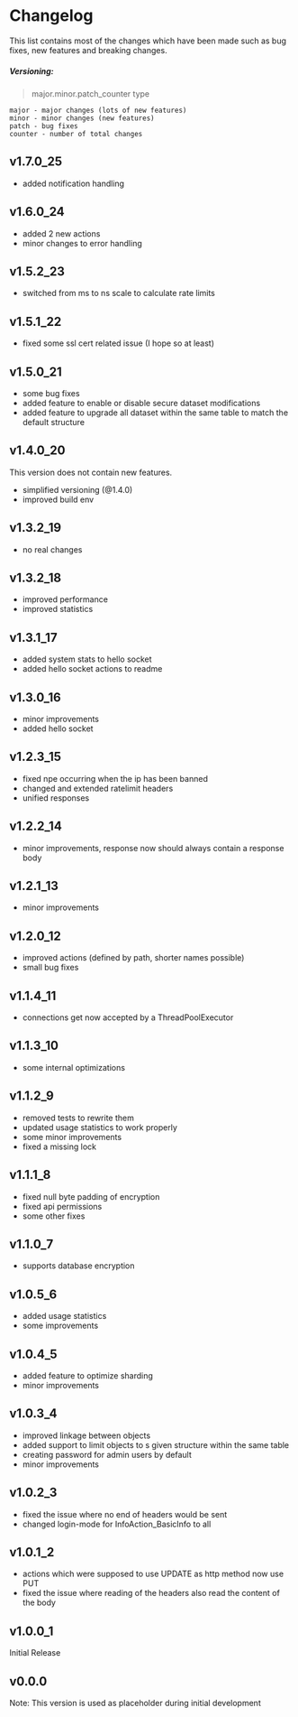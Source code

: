 # Changelog
This list contains most of the changes which have been made such as bug fixes, new features and breaking changes.

##### Versioning:
> major.minor.patch_counter type

```
major - major changes (lots of new features)  
minor - minor changes (new features)  
patch - bug fixes  
counter - number of total changes
```

## v1.7.0_25
- added notification handling
## v1.6.0_24
- added 2 new actions
- minor changes to error handling
## v1.5.2_23
- switched from ms to ns scale to calculate rate limits
## v1.5.1_22
- fixed some ssl cert related issue (I hope so at least)
## v1.5.0_21
- some bug fixes
- added feature to enable or disable secure dataset modifications
- added feature to upgrade all dataset within the same table to match the default structure
## v1.4.0_20
This version does not contain new features.
- simplified versioning (@1.4.0)
- improved build env
## v1.3.2_19
- no real changes
## v1.3.2_18
- improved performance
- improved statistics
## v1.3.1_17
- added system stats to hello socket
- added hello socket actions to readme
## v1.3.0_16
- minor improvements
- added hello socket
## v1.2.3_15
- fixed npe occurring when the ip has been banned
- changed and extended ratelimit headers
- unified responses
## v1.2.2_14
- minor improvements, response now should always contain a response body
## v1.2.1_13
- minor improvements
## v1.2.0_12
- improved actions (defined by path, shorter names possible)
- small bug fixes
## v1.1.4_11
- connections get now accepted by a ThreadPoolExecutor
## v1.1.3_10
- some internal optimizations
## v1.1.2_9
- removed tests to rewrite them
- updated usage statistics to work properly
- some minor improvements
- fixed a missing lock
## v1.1.1_8
- fixed null byte padding of encryption
- fixed api permissions
- some other fixes
## v1.1.0_7
- supports database encryption
## v1.0.5_6
- added usage statistics
- some improvements
## v1.0.4_5
- added feature to optimize sharding
- minor improvements
## v1.0.3_4
- improved linkage between objects
- added support to limit objects to s given structure within the same table
- creating password for admin users by default
- minor improvements
## v1.0.2_3
- fixed the issue where no end of headers would be sent
- changed login-mode for InfoAction_BasicInfo to all
## v1.0.1_2
- actions which were supposed to use UPDATE as http method now use PUT
- fixed the issue where reading of the headers also read the content of the body
## v1.0.0_1
Initial Release
## v0.0.0
Note: This version is used as placeholder during initial development
